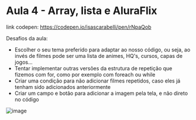 # Aula 4 - Array, lista e AluraFlix

link codepen: https://codepen.io/isascarabelli/pen/rNpaQob

Desafios da aula:
* Escolher o seu tema preferido para adaptar ao nosso código, ou seja, ao invés de filmes pode ser uma lista de animes, HQ's, cursos, capas de jogos...
* Tentar implementar outras versões da estrutura de repetição que fizemos com for, como por exemplo com foreach ou while
* Criar uma condição para não adicionar filmes repetidos, caso eles já tenham sido adicionados anteriormente
* Criar um campo e botão para adicionar a imagem pela tela, e não direto no código

![image](https://user-images.githubusercontent.com/73960096/158644516-11b3d7ff-c561-44a3-a7eb-405eeefd4e05.png)
